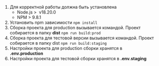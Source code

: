 1. Для корректной работы должна быть установлена
   - Node.js >  v18.20.0
   - NPM > 9.8.1
2. Установить npm зависимости `npm install`
3. Сборка проекта для production вызывается командой. Проект собирается в папку **dist** `npm run build:prod`
4. Сборка проекта для тестовой версии вызывается командой. Проект собирается в папку dist `npm run build:staging`
5. Настройки проекта для production сборки хранятся в **.env.production**
6. Настройки проекта для тестовой сборки хранятся в **.env.staging**
